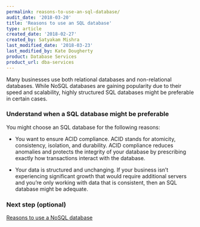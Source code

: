 ```yaml
---
permalink: reasons-to-use-an-sql-database/
audit_date: '2018-03-20'
title: 'Reasons to use an SQL database'
type: article
created_date: '2018-02-27'
created_by: Satyakam Mishra
last_modified_date: '2018-03-23'
last_modified_by: Kate Dougherty
product: Database Services
product_url: dba-services
---
```


Many businesses use both relational databases and non-relational databases. While NoSQL databases are gaining popularity due to their speed and scalability, highly structured SQL databases might be preferable in certain cases.

### Understand when a SQL database might be preferable

You might choose an SQL database for the following reasons: 

- You want to ensure ACID compliance. ACID stands for atomicity, consistency,
  isolation, and durability. ACID compliance reduces anomalies and protects the integrity of your database by prescribing exactly how transactions interact with the database.

- Your data is structured and unchanging. If your business isn’t experiencing
  significant growth that would require additional servers and you’re only working with data that is consistent, then an SQL database might be adequate.

### Next step (optional)

[Reasons to use a NoSQL database](/how-to/reasons-to-use-a-nosql-database/)
